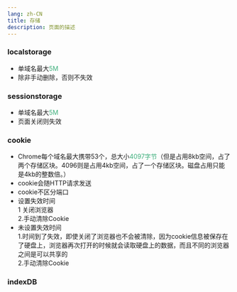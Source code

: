 ```yaml
---
lang: zh-CN
title: 存储
description: 页面的描述
---
```


### localstorage
+ 单域名最大<span style="color:#3eaf7c">5M</span>
+ 除非手动删除，否则不失效

### sessionstorage
+ 单域名最大<span style="color:#3eaf7c">5M</span>
+ 页面关闭则失效

### cookie
+ Chrome每个域名最大携带53个，总大小<span style="color:#3eaf7c">4097字节</span>（但是占用8kb空间，占了两个存储区块。4096则是占用4kb空间，占了一个存储区块。磁盘占用只能是4kb的整数倍。）
+ cookie会随HTTP请求发送
+ cookie不区分端口
+ 设置失效时间  
1 关闭浏览器  
2.手动清除Cookie
+ 未设置失效时间  
1.时间到了失效，即使关闭了浏览器也不会被清除，因为cookie信息被保存在了硬盘上，浏览器再次打开的时候就会读取硬盘上的数据，而且不同的浏览器之间是可以共享的  
2.手动清除Cookie

### indexDB